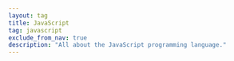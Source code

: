 ```yaml
---
layout: tag
title: JavaScript
tag: javascript
exclude_from_nav: true
description: "All about the JavaScript programming language."
---
```

